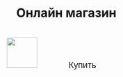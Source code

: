 <!DOCTYPE html>
<html lang="en">
<head>
    <meta charset="UTF-8">
    <meta name="viewport"
          content="width=divice-width, user-scalable=no, initial-scale=1.0, maximum-scale=1.0, minimum-scale=1.0">
    <meta http-equiv="X-UA-Compatible" content="ie=edge">
    <title>Shop</title>
    <style>
         @import url('https://fonts.googleapis.com/css2?family=Montserrat:wght@100&display=swap');

         *{
            margin: 0;
            padding: 0;
            box-sizing: border-box;

         }

         body {
            font-family: 'Montserrat', sans-serif;
            font-weight: 200;
            color: var(--tg-theme-text-color);
            background: var(--tg-theme-bg-color);
         }

         #main {
             width: 100%;
             padding: 20px;
             text-align: center;
         }

         h1 {
            margin-top: 50px;
            margin-bottom: 10px;
         }

         img {
            width: 70px;
            margin: 30px auto;
         }

         p {
           width: 350px;
           margin: 0 auto;
         }

         button {
            border: 0;
            border-radius: 5px;
            margin-top: 50px;
            height: 60px;
            width: 200px;
            font-size: 20px;
            font-weight: 500;
            cursor: pointer;
            transition: all 500ms ease;
            color: var(--tg-theme-button-color);
            background: var(--tg-theme-button-text-color);
         }

         button:hover {
            background: var(--tg-theme-secondary-bg-color);
         }

         #form {
            display: none;
            text-align: center;
         }

         input {
            width: 90%;
            outline: none;
            margin: 10px 5%;
            padding: 15px 10px;
            font-size: 14px;
            border: 2px solid silver;
            border-radius: 5px;
         }

         input:focus {
            border-color: #db5d5d;
         }
</style>
</head>
<body>
    <div id = "main">
        <h1>Онлайн магазин</h1>
        <img src="https://cdn-icons-png.flaticon.com/512/3595/3595455.png">
        <button id="buy">Купить</button>
    </div>
    <form id="form">
        <input type="text" placeholder="Имя" id="user_name">
        <input type="text" placeholder="Email" id="user_email">
        <input type="text" placeholder="Телефон" id="user_phone">
        <button id="order">Оформить</button>
    </form>
    <script src="https://telegram.org/js/telegram-web-app.js"></script>
    <script>
        let tg = window.Telegram.WebApp;
        let buy = document.getElementById("buy");
        let order = document.getElementById("order");
        tg.expand();

        buy.addEventListener("click", () => {
            document.getElementById("main").style.display = "none";
            document.getElementById("form").style.display = "block";
            document.getElementById("user_name").value = tg.initDataUnsafe.user.first_name + "  " + tg.initDataUnsafe.user.last_name;
        });

        order.addEventListener("click", () => {
            tg.close();
        });
    </script>
</body>
</html>
